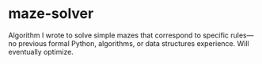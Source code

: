 # maze-solver
Algorithm I wrote to solve simple mazes that correspond to specific rules—no previous formal Python, algorithms, or data structures experience. Will eventually optimize.

